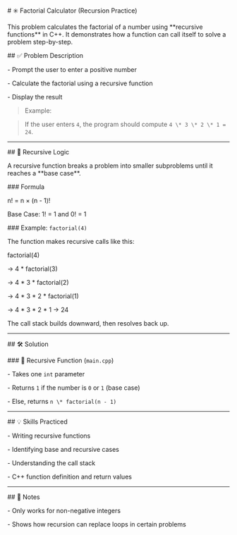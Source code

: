 \# ✳️ Factorial Calculator (Recursion Practice)



This problem calculates the factorial of a number using \*\*recursive functions\*\* in C++. It demonstrates how a function can call itself to solve a problem step-by-step.



\## ✅ Problem Description



\- Prompt the user to enter a positive number  

\- Calculate the factorial using a recursive function  

\- Display the result  



> Example:  

> If the user enters `4`, the program should compute `4 \* 3 \* 2 \* 1 = 24`.



---



\## 🧠 Recursive Logic



A recursive function breaks a problem into smaller subproblems until it reaches a \*\*base case\*\*.



\### Formula



n! = n × (n - 1)!

Base Case: 1! = 1 and 0! = 1





\### Example: `factorial(4)`



The function makes recursive calls like this:



factorial(4)

→ 4 \* factorial(3)

→ 4 \* 3 \* factorial(2)

→ 4 \* 3 \* 2 \* factorial(1)

→ 4 \* 3 \* 2 \* 1 → 24





The call stack builds downward, then resolves back up.



---



\## 🛠️ Solution



\### 🔁 Recursive Function (`main.cpp`)



\- Takes one `int` parameter

\- Returns `1` if the number is `0` or `1` (base case)

\- Else, returns `n \* factorial(n - 1)`



---



\## 💡 Skills Practiced



\- Writing recursive functions  

\- Identifying base and recursive cases  

\- Understanding the call stack  

\- C++ function definition and return values



---



\## 📌 Notes



\- Only works for non-negative integers  

\- Shows how recursion can replace loops in certain problems  



